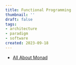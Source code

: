 ```yaml
---
title: Functional Programming
thumbnail: ''
draft: false
tags:
- architecture
- paradigm
- software
created: 2023-09-18
---
```


* [All About Monad](All%20About%20Monad.md)
